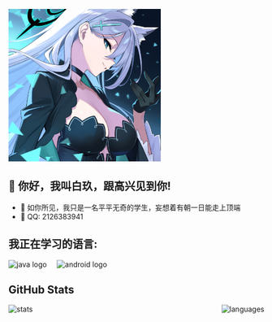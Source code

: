 <p><img src="https://github.com/BaiJiu123/BaiJiu123/blob/main/illust_121666568_20240822_233116.jpg" alt="Image" width="300"/></p>

## 👋 你好，我叫白玖，跟高兴见到你!

- 🔭 如你所见，我只是一名平平无奇的学生，妄想着有朝一日能走上顶端
- 💬 QQ: 2126383941

## 我正在学习的语言:

<div align="left">
  <img src="https://cdn.jsdelivr.net/gh/devicons/devicon/icons/java/java-original.svg" height="40" alt="java logo"  />
  <img width="12" />
  <img src="https://cdn.jsdelivr.net/gh/devicons/devicon/icons/android/android-original.svg" height="40" alt="android logo"  />
  <img width="12" />
</div>

## GitHub Stats 
<div align="center">
  <img src="https://github-readme-stats.vercel.app/api?username=BaiJiu123&locale=cn&show_icons=true&theme=dark" height="160" alt="stats" align="left" />
  
  <img src="https://github-readme-stats.vercel.app/api/top-langs?username=BaiJiu123&locale=cn&theme=dark" height="160" alt="languages" align="right" />
</div>

